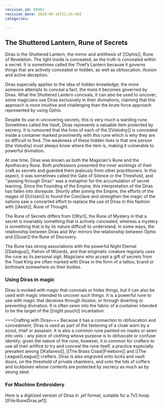 ```yaml
---
revision_id: 80982
revision_date: 2020-08-14T21:24:40Z
categories:

---
```



## The Shuttered Lantern, Rune of Secrets

Diras is the Shuttered Lantern, the mirror and antithesis of [[Ophis]], Rune of Revelation. The light inside is concealed, as the truth is concealed within a secret. It is sometimes called the Thief’s Lantern because it governs things that are actively concealed or hidden, as well as obfuscation, illusion and active deception. 

Diras especially applies to the idea of hidden knowledge; the more someone attempts to conceal a fact, the more it becomes governed by Diras. What the Shuttered Lantern conceals, it can also be used to uncover; some magicians use Diras exclusively in their divinations, claiming that this approach is more intuitive and challenging than the brute force approach represented by using Ophis.

Despite its use in uncovering secrets, this is very much a warding rune. Sometimes called the Vault, Diras represents a valuable item protected by secrecy. It is rumoured that the lives of each of the [[Volodny]] is concealed inside a container marked prominently with this rune which is why they are so difficult to find. The weakness of these hidden lives is that one person (the Volodny) must always know where the item is, making it vulnerable to powerful divination.

At one time, Diras was known as both the Magician's Rune and the Apothecary Rune. Both professions presented the inner workings of their craft as secrets and guarded them jealously from other practitioners. In this aspect, it was sometimes called the Gate of Silence or the Threshold, and ''passing through Diras'' was a metaphor for the accumulation of secret learning. Since the Founding of the Empire, this interpretation of the Diras has fallen into disrepute. Shortly after joining the Empire, the efforts of the mages of [[Urizen]] to found the Conclave and strengthen the magic of the nations saw a concerted effort to replace the use of Diras in this fashion with [[Aesh]], Rune of Thought.

The Rune of Secrets differs from [[Wyr]], the Rune of Mystery in that a secret is invariably something that is actively concealed, whereas a mystery is something that is by its nature difficult to understand. In some ways, the relationship between Diras and Wyr mirrors the relationship between Ophis and [[Sular]] the Rune of Discovery. 

The Rune has strong associations with the powerful Night Eternal [[Sadogua]], Patron of Wizards, and that enigmatic creature regularly uses the rune as its personal sigil. Magicians who accept a gift of secrets from the Toad King are often marked with Diras in the form of a tattoo, brand or birthmark somewhere on their bodies.

### Using Diras in magic
Diras is evoked with magic that conceals or hides things, but it can also be used with magic intended to uncover such things. It is a powerful rune to use with magic that deceives through illusion, or through diverting or preventing divination. It is often sewn into the fabric of a container intended to be the target of the [[night pouch]] incantation.

===Crafting with Diras=== 
Because it has a connection to obfuscation and concealment, Diras is used as part of the fastening of a cloak worn by a scout, thief or assassin. It is also a common rune painted on masks or sewn into veils - any piece of clothing whose purpose is to obfuscate or confuse identity; given the nature of the rune, however, it is common for crafters to use all their artifice to try and conceal the rune itself, a practice especially prevalent among [[Kallavesi]], [[The Brass Coast|Freeborn]] and [[The League|League]] crafters. Diras is also engraved onto locks and vault doors, on the threshold of private chambers, and onto the lids of coffers and lockboxes whose contents are protected by secrecy as much as by strong steel.

### For Machine Embroidery
Here is a digitized version of Diras in .jef format, suitable for a 7x5 hoop. 
[[File:RuneDiras.jef]]

